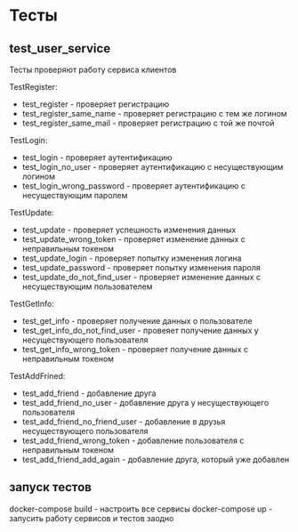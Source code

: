 # Тесты

## test_user_service

Тесты проверяют работу сервиса клиентов

TestRegister:

* test_register - проверяет регистрацию
* test_register_same_name - проверяет регистрацию с тем же логином
* test_register_same_mail - проверяет регистрацию с той же почтой

TestLogin:

* test_login - проверяет аутентификацию
* test_login_no_user - проверяет аутентификацию с несуществующим логином
* test_login_wrong_password - проверяет аутентификацию с несуществующим паролем

TestUpdate:

* test_update - проверяет успешность изменения данных
* test_update_wrong_token - проверяет изменение данных с неправильным токеном
* test_update_login - проверяет попытку изменения логина
* test_update_password - проверяет попытку изменения пароля
* test_update_do_not_find_user - проверяет изменение данных с несуществующим пользователем

TestGetInfo:

* test_get_info - проверяет получение данных о пользователе
* test_get_info_do_not_find_user - провеяет получение данных у несуществующего пользователя
* test_get_info_wrong_token - проверяет получение данных с неправильным токеном

TestAddFrined:

* test_add_friend - добавление друга
* test_add_friend_no_user - добавление друга у несуществующего пользователя
* test_add_friend_no_friend_user - добавление в друзья несуществующего пользователя
* test_add_friend_wrong_token - добавление пользователя с неправильным токеном
* test_add_friend_add_again - добавление друга, который уже добавлен

## запуск тестов

docker-compose build - настроить все сервисы
docker-compose up - запусить работу сервисов и тестов заодно


